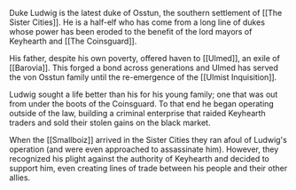 Duke Ludwig is the latest duke of Osstun, the southern settlement of [[The Sister Cities]]. He is a half-elf who has come from a long line of dukes whose power has been eroded to the benefit of the lord mayors of Keyhearth and [[The Coinsguard]]. 

His father, despite his own poverty, offered haven to [[Ulmed]], an exile of [[Barovia]]. This forged a bond across generations and Ulmed has served the von Osstun family until the re-emergence of the [[Ulmist Inquisition]]. 

Ludwig sought a life better than his for his young family; one that was out from under the boots of the Coinsguard. To that end he began operating outside of the law, building a criminal enterprise that raided Keyhearth traders and sold their stolen gains on the black market. 

When the [[Smallboiz]] arrived in the Sister Cities they ran afoul of Ludwig's operation (and were even approached to assassinate him). However, they recognized his plight against the authority of Keyhearth and decided to support him, even creating lines of trade between his people and their other allies. 